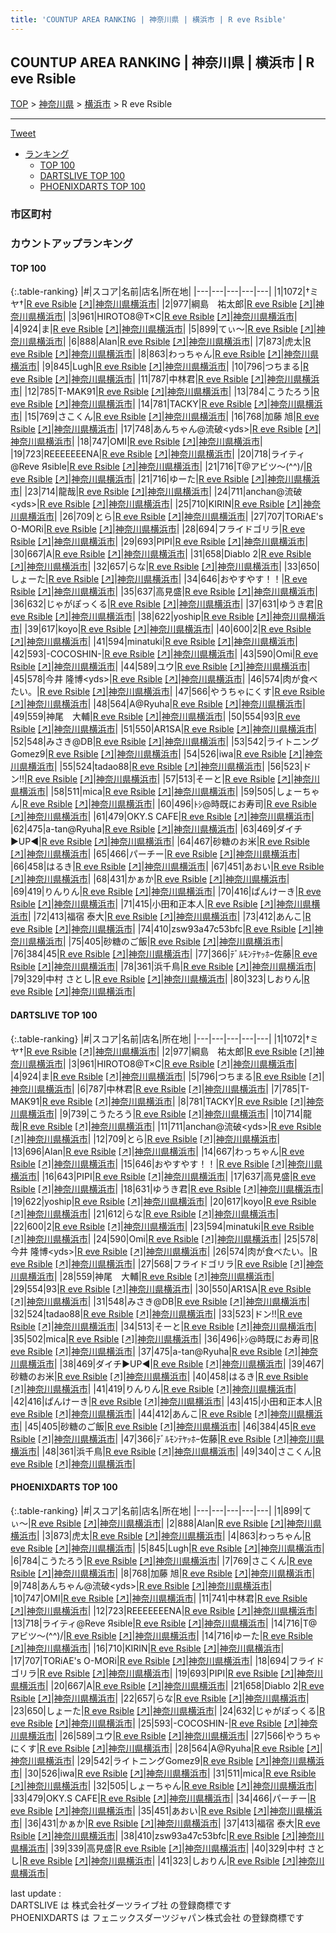 ```yaml
---
title: 'COUNTUP AREA RANKING | 神奈川県 | 横浜市 | R eve Rsible'
---
```

## COUNTUP AREA RANKING | 神奈川県 | 横浜市 | R eve Rsible

[TOP](/darts/rank/) > [神奈川県](/darts/rank/神奈川県/) > [横浜市](/darts/rank/神奈川県/横浜市/) > R eve Rsible

___

<a href="https://twitter.com/share?ref_src=twsrc%5Etfw" data-text="COUNTUP AREA RANKING | 神奈川県横浜市R eve Rsible" class="twitter-share-button" data-hashtags="DARTSLIVE,PHOENIXDARTS,darts,ダーツ" data-show-count="false">Tweet</a>

* [ランキング](#カウントアップランキング)
    * [TOP 100](#top-100)
    * [DARTSLIVE TOP 100](#dartslive-top-100)
    * [PHOENIXDARTS TOP 100](#phoenixdarts-top-100)

### 市区町村

<ul>

</ul>

### カウントアップランキング

#### TOP 100



{:.table-ranking}
|#|スコア|名前|店名|所在地|
|---|---|---|---|---|
|1|1072|<span class="rank-name-dl">†ミヤ†</span>|<a href="/darts/rank/shops/a9dc3a8fecbc21470d9b047a20a7ba1e.html">R eve Rsible</a> <a href="https://search.dartslive.com/jp/shop/a9dc3a8fecbc21470d9b047a20a7ba1e">[↗]</a>|<a href="/darts/rank/神奈川県/横浜市">神奈川県横浜市</a>|
|2|977|<span class="rank-name-dl">綱島　祐太郎</span>|<a href="/darts/rank/shops/a9dc3a8fecbc21470d9b047a20a7ba1e.html">R eve Rsible</a> <a href="https://search.dartslive.com/jp/shop/a9dc3a8fecbc21470d9b047a20a7ba1e">[↗]</a>|<a href="/darts/rank/神奈川県/横浜市">神奈川県横浜市</a>|
|3|961|<span class="rank-name-dl">HIROTO8@T×C</span>|<a href="/darts/rank/shops/a9dc3a8fecbc21470d9b047a20a7ba1e.html">R eve Rsible</a> <a href="https://search.dartslive.com/jp/shop/a9dc3a8fecbc21470d9b047a20a7ba1e">[↗]</a>|<a href="/darts/rank/神奈川県/横浜市">神奈川県横浜市</a>|
|4|924|<span class="rank-name-dl">ま</span>|<a href="/darts/rank/shops/a9dc3a8fecbc21470d9b047a20a7ba1e.html">R eve Rsible</a> <a href="https://search.dartslive.com/jp/shop/a9dc3a8fecbc21470d9b047a20a7ba1e">[↗]</a>|<a href="/darts/rank/神奈川県/横浜市">神奈川県横浜市</a>|
|5|899|<span class="rank-name-pd">てぃ〜</span>|<a href="/darts/rank/shops/85009.html">R eve Rsible</a> <a href="https://vs.phoenixdarts.com/jp/shop/shopDetailInfo/s_85009?s_seq=85009">[↗]</a>|<a href="/darts/rank/神奈川県/横浜市">神奈川県横浜市</a>|
|6|888|<span class="rank-name-pd">Alan</span>|<a href="/darts/rank/shops/85009.html">R eve Rsible</a> <a href="https://vs.phoenixdarts.com/jp/shop/shopDetailInfo/s_85009?s_seq=85009">[↗]</a>|<a href="/darts/rank/神奈川県/横浜市">神奈川県横浜市</a>|
|7|873|<span class="rank-name-pd">虎太</span>|<a href="/darts/rank/shops/85009.html">R eve Rsible</a> <a href="https://vs.phoenixdarts.com/jp/shop/shopDetailInfo/s_85009?s_seq=85009">[↗]</a>|<a href="/darts/rank/神奈川県/横浜市">神奈川県横浜市</a>|
|8|863|<span class="rank-name-pd">わっちゃん</span>|<a href="/darts/rank/shops/85009.html">R eve Rsible</a> <a href="https://vs.phoenixdarts.com/jp/shop/shopDetailInfo/s_85009?s_seq=85009">[↗]</a>|<a href="/darts/rank/神奈川県/横浜市">神奈川県横浜市</a>|
|9|845|<span class="rank-name-pd">Lugh</span>|<a href="/darts/rank/shops/85009.html">R eve Rsible</a> <a href="https://vs.phoenixdarts.com/jp/shop/shopDetailInfo/s_85009?s_seq=85009">[↗]</a>|<a href="/darts/rank/神奈川県/横浜市">神奈川県横浜市</a>|
|10|796|<span class="rank-name-dl">つちまる</span>|<a href="/darts/rank/shops/a9dc3a8fecbc21470d9b047a20a7ba1e.html">R eve Rsible</a> <a href="https://search.dartslive.com/jp/shop/a9dc3a8fecbc21470d9b047a20a7ba1e">[↗]</a>|<a href="/darts/rank/神奈川県/横浜市">神奈川県横浜市</a>|
|11|787|<span class="rank-name-dl">中林君</span>|<a href="/darts/rank/shops/a9dc3a8fecbc21470d9b047a20a7ba1e.html">R eve Rsible</a> <a href="https://search.dartslive.com/jp/shop/a9dc3a8fecbc21470d9b047a20a7ba1e">[↗]</a>|<a href="/darts/rank/神奈川県/横浜市">神奈川県横浜市</a>|
|12|785|<span class="rank-name-dl">T-MAK91</span>|<a href="/darts/rank/shops/a9dc3a8fecbc21470d9b047a20a7ba1e.html">R eve Rsible</a> <a href="https://search.dartslive.com/jp/shop/a9dc3a8fecbc21470d9b047a20a7ba1e">[↗]</a>|<a href="/darts/rank/神奈川県/横浜市">神奈川県横浜市</a>|
|13|784|<span class="rank-name-pd">こうたろう</span>|<a href="/darts/rank/shops/85009.html">R eve Rsible</a> <a href="https://vs.phoenixdarts.com/jp/shop/shopDetailInfo/s_85009?s_seq=85009">[↗]</a>|<a href="/darts/rank/神奈川県/横浜市">神奈川県横浜市</a>|
|14|781|<span class="rank-name-dl">TACKY</span>|<a href="/darts/rank/shops/a9dc3a8fecbc21470d9b047a20a7ba1e.html">R eve Rsible</a> <a href="https://search.dartslive.com/jp/shop/a9dc3a8fecbc21470d9b047a20a7ba1e">[↗]</a>|<a href="/darts/rank/神奈川県/横浜市">神奈川県横浜市</a>|
|15|769|<span class="rank-name-pd">さこくん</span>|<a href="/darts/rank/shops/85009.html">R eve Rsible</a> <a href="https://vs.phoenixdarts.com/jp/shop/shopDetailInfo/s_85009?s_seq=85009">[↗]</a>|<a href="/darts/rank/神奈川県/横浜市">神奈川県横浜市</a>|
|16|768|<span class="rank-name-pd">加藤 旭</span>|<a href="/darts/rank/shops/85009.html">R eve Rsible</a> <a href="https://vs.phoenixdarts.com/jp/shop/shopDetailInfo/s_85009?s_seq=85009">[↗]</a>|<a href="/darts/rank/神奈川県/横浜市">神奈川県横浜市</a>|
|17|748|<span class="rank-name-pd">あんちゃん@流破&lt;yds&gt;</span>|<a href="/darts/rank/shops/85009.html">R eve Rsible</a> <a href="https://vs.phoenixdarts.com/jp/shop/shopDetailInfo/s_85009?s_seq=85009">[↗]</a>|<a href="/darts/rank/神奈川県/横浜市">神奈川県横浜市</a>|
|18|747|<span class="rank-name-pd">OMI</span>|<a href="/darts/rank/shops/85009.html">R eve Rsible</a> <a href="https://vs.phoenixdarts.com/jp/shop/shopDetailInfo/s_85009?s_seq=85009">[↗]</a>|<a href="/darts/rank/神奈川県/横浜市">神奈川県横浜市</a>|
|19|723|<span class="rank-name-pd">REEEEEEENA</span>|<a href="/darts/rank/shops/85009.html">R eve Rsible</a> <a href="https://vs.phoenixdarts.com/jp/shop/shopDetailInfo/s_85009?s_seq=85009">[↗]</a>|<a href="/darts/rank/神奈川県/横浜市">神奈川県横浜市</a>|
|20|718|<span class="rank-name-pd">ライティ@Reve Яsible</span>|<a href="/darts/rank/shops/85009.html">R eve Rsible</a> <a href="https://vs.phoenixdarts.com/jp/shop/shopDetailInfo/s_85009?s_seq=85009">[↗]</a>|<a href="/darts/rank/神奈川県/横浜市">神奈川県横浜市</a>|
|21|716|<span class="rank-name-pd">T@アビツ～(^^)/</span>|<a href="/darts/rank/shops/85009.html">R eve Rsible</a> <a href="https://vs.phoenixdarts.com/jp/shop/shopDetailInfo/s_85009?s_seq=85009">[↗]</a>|<a href="/darts/rank/神奈川県/横浜市">神奈川県横浜市</a>|
|21|716|<span class="rank-name-pd">ゆーた</span>|<a href="/darts/rank/shops/85009.html">R eve Rsible</a> <a href="https://vs.phoenixdarts.com/jp/shop/shopDetailInfo/s_85009?s_seq=85009">[↗]</a>|<a href="/darts/rank/神奈川県/横浜市">神奈川県横浜市</a>|
|23|714|<span class="rank-name-dl">龍哉</span>|<a href="/darts/rank/shops/a9dc3a8fecbc21470d9b047a20a7ba1e.html">R eve Rsible</a> <a href="https://search.dartslive.com/jp/shop/a9dc3a8fecbc21470d9b047a20a7ba1e">[↗]</a>|<a href="/darts/rank/神奈川県/横浜市">神奈川県横浜市</a>|
|24|711|<span class="rank-name-dl">anchan@流破&lt;yds&gt;</span>|<a href="/darts/rank/shops/a9dc3a8fecbc21470d9b047a20a7ba1e.html">R eve Rsible</a> <a href="https://search.dartslive.com/jp/shop/a9dc3a8fecbc21470d9b047a20a7ba1e">[↗]</a>|<a href="/darts/rank/神奈川県/横浜市">神奈川県横浜市</a>|
|25|710|<span class="rank-name-pd">KIRIN</span>|<a href="/darts/rank/shops/85009.html">R eve Rsible</a> <a href="https://vs.phoenixdarts.com/jp/shop/shopDetailInfo/s_85009?s_seq=85009">[↗]</a>|<a href="/darts/rank/神奈川県/横浜市">神奈川県横浜市</a>|
|26|709|<span class="rank-name-dl">とら</span>|<a href="/darts/rank/shops/a9dc3a8fecbc21470d9b047a20a7ba1e.html">R eve Rsible</a> <a href="https://search.dartslive.com/jp/shop/a9dc3a8fecbc21470d9b047a20a7ba1e">[↗]</a>|<a href="/darts/rank/神奈川県/横浜市">神奈川県横浜市</a>|
|27|707|<span class="rank-name-pd">TORiAE&#x27;s O-MORi</span>|<a href="/darts/rank/shops/85009.html">R eve Rsible</a> <a href="https://vs.phoenixdarts.com/jp/shop/shopDetailInfo/s_85009?s_seq=85009">[↗]</a>|<a href="/darts/rank/神奈川県/横浜市">神奈川県横浜市</a>|
|28|694|<span class="rank-name-pd">フライドゴリラ</span>|<a href="/darts/rank/shops/85009.html">R eve Rsible</a> <a href="https://vs.phoenixdarts.com/jp/shop/shopDetailInfo/s_85009?s_seq=85009">[↗]</a>|<a href="/darts/rank/神奈川県/横浜市">神奈川県横浜市</a>|
|29|693|<span class="rank-name-pd">PIPI</span>|<a href="/darts/rank/shops/85009.html">R eve Rsible</a> <a href="https://vs.phoenixdarts.com/jp/shop/shopDetailInfo/s_85009?s_seq=85009">[↗]</a>|<a href="/darts/rank/神奈川県/横浜市">神奈川県横浜市</a>|
|30|667|<span class="rank-name-pd">A</span>|<a href="/darts/rank/shops/85009.html">R eve Rsible</a> <a href="https://vs.phoenixdarts.com/jp/shop/shopDetailInfo/s_85009?s_seq=85009">[↗]</a>|<a href="/darts/rank/神奈川県/横浜市">神奈川県横浜市</a>|
|31|658|<span class="rank-name-pd">Diablo 2</span>|<a href="/darts/rank/shops/85009.html">R eve Rsible</a> <a href="https://vs.phoenixdarts.com/jp/shop/shopDetailInfo/s_85009?s_seq=85009">[↗]</a>|<a href="/darts/rank/神奈川県/横浜市">神奈川県横浜市</a>|
|32|657|<span class="rank-name-pd">らな</span>|<a href="/darts/rank/shops/85009.html">R eve Rsible</a> <a href="https://vs.phoenixdarts.com/jp/shop/shopDetailInfo/s_85009?s_seq=85009">[↗]</a>|<a href="/darts/rank/神奈川県/横浜市">神奈川県横浜市</a>|
|33|650|<span class="rank-name-pd">しょーた</span>|<a href="/darts/rank/shops/85009.html">R eve Rsible</a> <a href="https://vs.phoenixdarts.com/jp/shop/shopDetailInfo/s_85009?s_seq=85009">[↗]</a>|<a href="/darts/rank/神奈川県/横浜市">神奈川県横浜市</a>|
|34|646|<span class="rank-name-dl">おやすやす！！</span>|<a href="/darts/rank/shops/a9dc3a8fecbc21470d9b047a20a7ba1e.html">R eve Rsible</a> <a href="https://search.dartslive.com/jp/shop/a9dc3a8fecbc21470d9b047a20a7ba1e">[↗]</a>|<a href="/darts/rank/神奈川県/横浜市">神奈川県横浜市</a>|
|35|637|<span class="rank-name-dl">高見盛</span>|<a href="/darts/rank/shops/a9dc3a8fecbc21470d9b047a20a7ba1e.html">R eve Rsible</a> <a href="https://search.dartslive.com/jp/shop/a9dc3a8fecbc21470d9b047a20a7ba1e">[↗]</a>|<a href="/darts/rank/神奈川県/横浜市">神奈川県横浜市</a>|
|36|632|<span class="rank-name-pd">じゃがぽっくる</span>|<a href="/darts/rank/shops/85009.html">R eve Rsible</a> <a href="https://vs.phoenixdarts.com/jp/shop/shopDetailInfo/s_85009?s_seq=85009">[↗]</a>|<a href="/darts/rank/神奈川県/横浜市">神奈川県横浜市</a>|
|37|631|<span class="rank-name-dl">ゆうき君</span>|<a href="/darts/rank/shops/a9dc3a8fecbc21470d9b047a20a7ba1e.html">R eve Rsible</a> <a href="https://search.dartslive.com/jp/shop/a9dc3a8fecbc21470d9b047a20a7ba1e">[↗]</a>|<a href="/darts/rank/神奈川県/横浜市">神奈川県横浜市</a>|
|38|622|<span class="rank-name-dl">yoship</span>|<a href="/darts/rank/shops/a9dc3a8fecbc21470d9b047a20a7ba1e.html">R eve Rsible</a> <a href="https://search.dartslive.com/jp/shop/a9dc3a8fecbc21470d9b047a20a7ba1e">[↗]</a>|<a href="/darts/rank/神奈川県/横浜市">神奈川県横浜市</a>|
|39|617|<span class="rank-name-dl">koyo</span>|<a href="/darts/rank/shops/a9dc3a8fecbc21470d9b047a20a7ba1e.html">R eve Rsible</a> <a href="https://search.dartslive.com/jp/shop/a9dc3a8fecbc21470d9b047a20a7ba1e">[↗]</a>|<a href="/darts/rank/神奈川県/横浜市">神奈川県横浜市</a>|
|40|600|<span class="rank-name-dl">2</span>|<a href="/darts/rank/shops/a9dc3a8fecbc21470d9b047a20a7ba1e.html">R eve Rsible</a> <a href="https://search.dartslive.com/jp/shop/a9dc3a8fecbc21470d9b047a20a7ba1e">[↗]</a>|<a href="/darts/rank/神奈川県/横浜市">神奈川県横浜市</a>|
|41|594|<span class="rank-name-dl">minatuki</span>|<a href="/darts/rank/shops/a9dc3a8fecbc21470d9b047a20a7ba1e.html">R eve Rsible</a> <a href="https://search.dartslive.com/jp/shop/a9dc3a8fecbc21470d9b047a20a7ba1e">[↗]</a>|<a href="/darts/rank/神奈川県/横浜市">神奈川県横浜市</a>|
|42|593|<span class="rank-name-pd">-COCOSHIN-</span>|<a href="/darts/rank/shops/85009.html">R eve Rsible</a> <a href="https://vs.phoenixdarts.com/jp/shop/shopDetailInfo/s_85009?s_seq=85009">[↗]</a>|<a href="/darts/rank/神奈川県/横浜市">神奈川県横浜市</a>|
|43|590|<span class="rank-name-dl">Omi</span>|<a href="/darts/rank/shops/a9dc3a8fecbc21470d9b047a20a7ba1e.html">R eve Rsible</a> <a href="https://search.dartslive.com/jp/shop/a9dc3a8fecbc21470d9b047a20a7ba1e">[↗]</a>|<a href="/darts/rank/神奈川県/横浜市">神奈川県横浜市</a>|
|44|589|<span class="rank-name-pd">ユウ</span>|<a href="/darts/rank/shops/85009.html">R eve Rsible</a> <a href="https://vs.phoenixdarts.com/jp/shop/shopDetailInfo/s_85009?s_seq=85009">[↗]</a>|<a href="/darts/rank/神奈川県/横浜市">神奈川県横浜市</a>|
|45|578|<span class="rank-name-dl">今井 隆博&lt;yds&gt;</span>|<a href="/darts/rank/shops/a9dc3a8fecbc21470d9b047a20a7ba1e.html">R eve Rsible</a> <a href="https://search.dartslive.com/jp/shop/a9dc3a8fecbc21470d9b047a20a7ba1e">[↗]</a>|<a href="/darts/rank/神奈川県/横浜市">神奈川県横浜市</a>|
|46|574|<span class="rank-name-dl">肉が食べたい。</span>|<a href="/darts/rank/shops/a9dc3a8fecbc21470d9b047a20a7ba1e.html">R eve Rsible</a> <a href="https://search.dartslive.com/jp/shop/a9dc3a8fecbc21470d9b047a20a7ba1e">[↗]</a>|<a href="/darts/rank/神奈川県/横浜市">神奈川県横浜市</a>|
|47|566|<span class="rank-name-pd">やうちゃにくす</span>|<a href="/darts/rank/shops/85009.html">R eve Rsible</a> <a href="https://vs.phoenixdarts.com/jp/shop/shopDetailInfo/s_85009?s_seq=85009">[↗]</a>|<a href="/darts/rank/神奈川県/横浜市">神奈川県横浜市</a>|
|48|564|<span class="rank-name-pd">A@Ryuha</span>|<a href="/darts/rank/shops/85009.html">R eve Rsible</a> <a href="https://vs.phoenixdarts.com/jp/shop/shopDetailInfo/s_85009?s_seq=85009">[↗]</a>|<a href="/darts/rank/神奈川県/横浜市">神奈川県横浜市</a>|
|49|559|<span class="rank-name-dl">神尾　大輔</span>|<a href="/darts/rank/shops/a9dc3a8fecbc21470d9b047a20a7ba1e.html">R eve Rsible</a> <a href="https://search.dartslive.com/jp/shop/a9dc3a8fecbc21470d9b047a20a7ba1e">[↗]</a>|<a href="/darts/rank/神奈川県/横浜市">神奈川県横浜市</a>|
|50|554|<span class="rank-name-dl">93</span>|<a href="/darts/rank/shops/a9dc3a8fecbc21470d9b047a20a7ba1e.html">R eve Rsible</a> <a href="https://search.dartslive.com/jp/shop/a9dc3a8fecbc21470d9b047a20a7ba1e">[↗]</a>|<a href="/darts/rank/神奈川県/横浜市">神奈川県横浜市</a>|
|51|550|<span class="rank-name-dl">AR1SA</span>|<a href="/darts/rank/shops/a9dc3a8fecbc21470d9b047a20a7ba1e.html">R eve Rsible</a> <a href="https://search.dartslive.com/jp/shop/a9dc3a8fecbc21470d9b047a20a7ba1e">[↗]</a>|<a href="/darts/rank/神奈川県/横浜市">神奈川県横浜市</a>|
|52|548|<span class="rank-name-dl">みさき@DB</span>|<a href="/darts/rank/shops/a9dc3a8fecbc21470d9b047a20a7ba1e.html">R eve Rsible</a> <a href="https://search.dartslive.com/jp/shop/a9dc3a8fecbc21470d9b047a20a7ba1e">[↗]</a>|<a href="/darts/rank/神奈川県/横浜市">神奈川県横浜市</a>|
|53|542|<span class="rank-name-pd">ライトニングGomez9</span>|<a href="/darts/rank/shops/85009.html">R eve Rsible</a> <a href="https://vs.phoenixdarts.com/jp/shop/shopDetailInfo/s_85009?s_seq=85009">[↗]</a>|<a href="/darts/rank/神奈川県/横浜市">神奈川県横浜市</a>|
|54|526|<span class="rank-name-pd">iwa</span>|<a href="/darts/rank/shops/85009.html">R eve Rsible</a> <a href="https://vs.phoenixdarts.com/jp/shop/shopDetailInfo/s_85009?s_seq=85009">[↗]</a>|<a href="/darts/rank/神奈川県/横浜市">神奈川県横浜市</a>|
|55|524|<span class="rank-name-dl">tadao88</span>|<a href="/darts/rank/shops/a9dc3a8fecbc21470d9b047a20a7ba1e.html">R eve Rsible</a> <a href="https://search.dartslive.com/jp/shop/a9dc3a8fecbc21470d9b047a20a7ba1e">[↗]</a>|<a href="/darts/rank/神奈川県/横浜市">神奈川県横浜市</a>|
|56|523|<span class="rank-name-dl">ドン!!</span>|<a href="/darts/rank/shops/a9dc3a8fecbc21470d9b047a20a7ba1e.html">R eve Rsible</a> <a href="https://search.dartslive.com/jp/shop/a9dc3a8fecbc21470d9b047a20a7ba1e">[↗]</a>|<a href="/darts/rank/神奈川県/横浜市">神奈川県横浜市</a>|
|57|513|<span class="rank-name-dl">そーと</span>|<a href="/darts/rank/shops/a9dc3a8fecbc21470d9b047a20a7ba1e.html">R eve Rsible</a> <a href="https://search.dartslive.com/jp/shop/a9dc3a8fecbc21470d9b047a20a7ba1e">[↗]</a>|<a href="/darts/rank/神奈川県/横浜市">神奈川県横浜市</a>|
|58|511|<span class="rank-name-pd">mica</span>|<a href="/darts/rank/shops/85009.html">R eve Rsible</a> <a href="https://vs.phoenixdarts.com/jp/shop/shopDetailInfo/s_85009?s_seq=85009">[↗]</a>|<a href="/darts/rank/神奈川県/横浜市">神奈川県横浜市</a>|
|59|505|<span class="rank-name-pd">しょーちゃん</span>|<a href="/darts/rank/shops/85009.html">R eve Rsible</a> <a href="https://vs.phoenixdarts.com/jp/shop/shopDetailInfo/s_85009?s_seq=85009">[↗]</a>|<a href="/darts/rank/神奈川県/横浜市">神奈川県横浜市</a>|
|60|496|<span class="rank-name-dl">ﾄｼ@時既にお寿司</span>|<a href="/darts/rank/shops/a9dc3a8fecbc21470d9b047a20a7ba1e.html">R eve Rsible</a> <a href="https://search.dartslive.com/jp/shop/a9dc3a8fecbc21470d9b047a20a7ba1e">[↗]</a>|<a href="/darts/rank/神奈川県/横浜市">神奈川県横浜市</a>|
|61|479|<span class="rank-name-pd">OKY.S CAFE</span>|<a href="/darts/rank/shops/85009.html">R eve Rsible</a> <a href="https://vs.phoenixdarts.com/jp/shop/shopDetailInfo/s_85009?s_seq=85009">[↗]</a>|<a href="/darts/rank/神奈川県/横浜市">神奈川県横浜市</a>|
|62|475|<span class="rank-name-dl">a-tan@Ryuha</span>|<a href="/darts/rank/shops/a9dc3a8fecbc21470d9b047a20a7ba1e.html">R eve Rsible</a> <a href="https://search.dartslive.com/jp/shop/a9dc3a8fecbc21470d9b047a20a7ba1e">[↗]</a>|<a href="/darts/rank/神奈川県/横浜市">神奈川県横浜市</a>|
|63|469|<span class="rank-name-dl">ダイチ▶️UP◀️</span>|<a href="/darts/rank/shops/a9dc3a8fecbc21470d9b047a20a7ba1e.html">R eve Rsible</a> <a href="https://search.dartslive.com/jp/shop/a9dc3a8fecbc21470d9b047a20a7ba1e">[↗]</a>|<a href="/darts/rank/神奈川県/横浜市">神奈川県横浜市</a>|
|64|467|<span class="rank-name-dl">砂糖のお米</span>|<a href="/darts/rank/shops/a9dc3a8fecbc21470d9b047a20a7ba1e.html">R eve Rsible</a> <a href="https://search.dartslive.com/jp/shop/a9dc3a8fecbc21470d9b047a20a7ba1e">[↗]</a>|<a href="/darts/rank/神奈川県/横浜市">神奈川県横浜市</a>|
|65|466|<span class="rank-name-pd">パーチー</span>|<a href="/darts/rank/shops/85009.html">R eve Rsible</a> <a href="https://vs.phoenixdarts.com/jp/shop/shopDetailInfo/s_85009?s_seq=85009">[↗]</a>|<a href="/darts/rank/神奈川県/横浜市">神奈川県横浜市</a>|
|66|458|<span class="rank-name-dl">はるき</span>|<a href="/darts/rank/shops/a9dc3a8fecbc21470d9b047a20a7ba1e.html">R eve Rsible</a> <a href="https://search.dartslive.com/jp/shop/a9dc3a8fecbc21470d9b047a20a7ba1e">[↗]</a>|<a href="/darts/rank/神奈川県/横浜市">神奈川県横浜市</a>|
|67|451|<span class="rank-name-pd">あおい</span>|<a href="/darts/rank/shops/85009.html">R eve Rsible</a> <a href="https://vs.phoenixdarts.com/jp/shop/shopDetailInfo/s_85009?s_seq=85009">[↗]</a>|<a href="/darts/rank/神奈川県/横浜市">神奈川県横浜市</a>|
|68|431|<span class="rank-name-pd">かぁか</span>|<a href="/darts/rank/shops/85009.html">R eve Rsible</a> <a href="https://vs.phoenixdarts.com/jp/shop/shopDetailInfo/s_85009?s_seq=85009">[↗]</a>|<a href="/darts/rank/神奈川県/横浜市">神奈川県横浜市</a>|
|69|419|<span class="rank-name-dl">りんりん</span>|<a href="/darts/rank/shops/a9dc3a8fecbc21470d9b047a20a7ba1e.html">R eve Rsible</a> <a href="https://search.dartslive.com/jp/shop/a9dc3a8fecbc21470d9b047a20a7ba1e">[↗]</a>|<a href="/darts/rank/神奈川県/横浜市">神奈川県横浜市</a>|
|70|416|<span class="rank-name-dl">ぱんけーき</span>|<a href="/darts/rank/shops/a9dc3a8fecbc21470d9b047a20a7ba1e.html">R eve Rsible</a> <a href="https://search.dartslive.com/jp/shop/a9dc3a8fecbc21470d9b047a20a7ba1e">[↗]</a>|<a href="/darts/rank/神奈川県/横浜市">神奈川県横浜市</a>|
|71|415|<span class="rank-name-dl">小田和正本人</span>|<a href="/darts/rank/shops/a9dc3a8fecbc21470d9b047a20a7ba1e.html">R eve Rsible</a> <a href="https://search.dartslive.com/jp/shop/a9dc3a8fecbc21470d9b047a20a7ba1e">[↗]</a>|<a href="/darts/rank/神奈川県/横浜市">神奈川県横浜市</a>|
|72|413|<span class="rank-name-pd">福宿 泰大</span>|<a href="/darts/rank/shops/85009.html">R eve Rsible</a> <a href="https://vs.phoenixdarts.com/jp/shop/shopDetailInfo/s_85009?s_seq=85009">[↗]</a>|<a href="/darts/rank/神奈川県/横浜市">神奈川県横浜市</a>|
|73|412|<span class="rank-name-dl">あんこ</span>|<a href="/darts/rank/shops/a9dc3a8fecbc21470d9b047a20a7ba1e.html">R eve Rsible</a> <a href="https://search.dartslive.com/jp/shop/a9dc3a8fecbc21470d9b047a20a7ba1e">[↗]</a>|<a href="/darts/rank/神奈川県/横浜市">神奈川県横浜市</a>|
|74|410|<span class="rank-name-pd">zsw93a47c53bfc</span>|<a href="/darts/rank/shops/85009.html">R eve Rsible</a> <a href="https://vs.phoenixdarts.com/jp/shop/shopDetailInfo/s_85009?s_seq=85009">[↗]</a>|<a href="/darts/rank/神奈川県/横浜市">神奈川県横浜市</a>|
|75|405|<span class="rank-name-dl">砂糖のご飯</span>|<a href="/darts/rank/shops/a9dc3a8fecbc21470d9b047a20a7ba1e.html">R eve Rsible</a> <a href="https://search.dartslive.com/jp/shop/a9dc3a8fecbc21470d9b047a20a7ba1e">[↗]</a>|<a href="/darts/rank/神奈川県/横浜市">神奈川県横浜市</a>|
|76|384|<span class="rank-name-dl">45</span>|<a href="/darts/rank/shops/a9dc3a8fecbc21470d9b047a20a7ba1e.html">R eve Rsible</a> <a href="https://search.dartslive.com/jp/shop/a9dc3a8fecbc21470d9b047a20a7ba1e">[↗]</a>|<a href="/darts/rank/神奈川県/横浜市">神奈川県横浜市</a>|
|77|366|<span class="rank-name-dl">ﾃﾞﾙﾓﾝﾃﾔｯﾎｰ佐藤</span>|<a href="/darts/rank/shops/a9dc3a8fecbc21470d9b047a20a7ba1e.html">R eve Rsible</a> <a href="https://search.dartslive.com/jp/shop/a9dc3a8fecbc21470d9b047a20a7ba1e">[↗]</a>|<a href="/darts/rank/神奈川県/横浜市">神奈川県横浜市</a>|
|78|361|<span class="rank-name-dl">浜千鳥</span>|<a href="/darts/rank/shops/a9dc3a8fecbc21470d9b047a20a7ba1e.html">R eve Rsible</a> <a href="https://search.dartslive.com/jp/shop/a9dc3a8fecbc21470d9b047a20a7ba1e">[↗]</a>|<a href="/darts/rank/神奈川県/横浜市">神奈川県横浜市</a>|
|79|329|<span class="rank-name-pd">中村 さとし</span>|<a href="/darts/rank/shops/85009.html">R eve Rsible</a> <a href="https://vs.phoenixdarts.com/jp/shop/shopDetailInfo/s_85009?s_seq=85009">[↗]</a>|<a href="/darts/rank/神奈川県/横浜市">神奈川県横浜市</a>|
|80|323|<span class="rank-name-pd">しおりん</span>|<a href="/darts/rank/shops/85009.html">R eve Rsible</a> <a href="https://vs.phoenixdarts.com/jp/shop/shopDetailInfo/s_85009?s_seq=85009">[↗]</a>|<a href="/darts/rank/神奈川県/横浜市">神奈川県横浜市</a>|


#### DARTSLIVE TOP 100



{:.table-ranking}
|#|スコア|名前|店名|所在地|
|---|---|---|---|---|
|1|1072|<span class="rank-name-dl">†ミヤ†</span>|<a href="/darts/rank/shops/a9dc3a8fecbc21470d9b047a20a7ba1e.html">R eve Rsible</a> <a href="https://search.dartslive.com/jp/shop/a9dc3a8fecbc21470d9b047a20a7ba1e">[↗]</a>|<a href="/darts/rank/神奈川県/横浜市">神奈川県横浜市</a>|
|2|977|<span class="rank-name-dl">綱島　祐太郎</span>|<a href="/darts/rank/shops/a9dc3a8fecbc21470d9b047a20a7ba1e.html">R eve Rsible</a> <a href="https://search.dartslive.com/jp/shop/a9dc3a8fecbc21470d9b047a20a7ba1e">[↗]</a>|<a href="/darts/rank/神奈川県/横浜市">神奈川県横浜市</a>|
|3|961|<span class="rank-name-dl">HIROTO8@T×C</span>|<a href="/darts/rank/shops/a9dc3a8fecbc21470d9b047a20a7ba1e.html">R eve Rsible</a> <a href="https://search.dartslive.com/jp/shop/a9dc3a8fecbc21470d9b047a20a7ba1e">[↗]</a>|<a href="/darts/rank/神奈川県/横浜市">神奈川県横浜市</a>|
|4|924|<span class="rank-name-dl">ま</span>|<a href="/darts/rank/shops/a9dc3a8fecbc21470d9b047a20a7ba1e.html">R eve Rsible</a> <a href="https://search.dartslive.com/jp/shop/a9dc3a8fecbc21470d9b047a20a7ba1e">[↗]</a>|<a href="/darts/rank/神奈川県/横浜市">神奈川県横浜市</a>|
|5|796|<span class="rank-name-dl">つちまる</span>|<a href="/darts/rank/shops/a9dc3a8fecbc21470d9b047a20a7ba1e.html">R eve Rsible</a> <a href="https://search.dartslive.com/jp/shop/a9dc3a8fecbc21470d9b047a20a7ba1e">[↗]</a>|<a href="/darts/rank/神奈川県/横浜市">神奈川県横浜市</a>|
|6|787|<span class="rank-name-dl">中林君</span>|<a href="/darts/rank/shops/a9dc3a8fecbc21470d9b047a20a7ba1e.html">R eve Rsible</a> <a href="https://search.dartslive.com/jp/shop/a9dc3a8fecbc21470d9b047a20a7ba1e">[↗]</a>|<a href="/darts/rank/神奈川県/横浜市">神奈川県横浜市</a>|
|7|785|<span class="rank-name-dl">T-MAK91</span>|<a href="/darts/rank/shops/a9dc3a8fecbc21470d9b047a20a7ba1e.html">R eve Rsible</a> <a href="https://search.dartslive.com/jp/shop/a9dc3a8fecbc21470d9b047a20a7ba1e">[↗]</a>|<a href="/darts/rank/神奈川県/横浜市">神奈川県横浜市</a>|
|8|781|<span class="rank-name-dl">TACKY</span>|<a href="/darts/rank/shops/a9dc3a8fecbc21470d9b047a20a7ba1e.html">R eve Rsible</a> <a href="https://search.dartslive.com/jp/shop/a9dc3a8fecbc21470d9b047a20a7ba1e">[↗]</a>|<a href="/darts/rank/神奈川県/横浜市">神奈川県横浜市</a>|
|9|739|<span class="rank-name-dl">こうたろう</span>|<a href="/darts/rank/shops/a9dc3a8fecbc21470d9b047a20a7ba1e.html">R eve Rsible</a> <a href="https://search.dartslive.com/jp/shop/a9dc3a8fecbc21470d9b047a20a7ba1e">[↗]</a>|<a href="/darts/rank/神奈川県/横浜市">神奈川県横浜市</a>|
|10|714|<span class="rank-name-dl">龍哉</span>|<a href="/darts/rank/shops/a9dc3a8fecbc21470d9b047a20a7ba1e.html">R eve Rsible</a> <a href="https://search.dartslive.com/jp/shop/a9dc3a8fecbc21470d9b047a20a7ba1e">[↗]</a>|<a href="/darts/rank/神奈川県/横浜市">神奈川県横浜市</a>|
|11|711|<span class="rank-name-dl">anchan@流破&lt;yds&gt;</span>|<a href="/darts/rank/shops/a9dc3a8fecbc21470d9b047a20a7ba1e.html">R eve Rsible</a> <a href="https://search.dartslive.com/jp/shop/a9dc3a8fecbc21470d9b047a20a7ba1e">[↗]</a>|<a href="/darts/rank/神奈川県/横浜市">神奈川県横浜市</a>|
|12|709|<span class="rank-name-dl">とら</span>|<a href="/darts/rank/shops/a9dc3a8fecbc21470d9b047a20a7ba1e.html">R eve Rsible</a> <a href="https://search.dartslive.com/jp/shop/a9dc3a8fecbc21470d9b047a20a7ba1e">[↗]</a>|<a href="/darts/rank/神奈川県/横浜市">神奈川県横浜市</a>|
|13|696|<span class="rank-name-dl">Alan</span>|<a href="/darts/rank/shops/a9dc3a8fecbc21470d9b047a20a7ba1e.html">R eve Rsible</a> <a href="https://search.dartslive.com/jp/shop/a9dc3a8fecbc21470d9b047a20a7ba1e">[↗]</a>|<a href="/darts/rank/神奈川県/横浜市">神奈川県横浜市</a>|
|14|667|<span class="rank-name-dl">わっちゃん</span>|<a href="/darts/rank/shops/a9dc3a8fecbc21470d9b047a20a7ba1e.html">R eve Rsible</a> <a href="https://search.dartslive.com/jp/shop/a9dc3a8fecbc21470d9b047a20a7ba1e">[↗]</a>|<a href="/darts/rank/神奈川県/横浜市">神奈川県横浜市</a>|
|15|646|<span class="rank-name-dl">おやすやす！！</span>|<a href="/darts/rank/shops/a9dc3a8fecbc21470d9b047a20a7ba1e.html">R eve Rsible</a> <a href="https://search.dartslive.com/jp/shop/a9dc3a8fecbc21470d9b047a20a7ba1e">[↗]</a>|<a href="/darts/rank/神奈川県/横浜市">神奈川県横浜市</a>|
|16|643|<span class="rank-name-dl">PIPI</span>|<a href="/darts/rank/shops/a9dc3a8fecbc21470d9b047a20a7ba1e.html">R eve Rsible</a> <a href="https://search.dartslive.com/jp/shop/a9dc3a8fecbc21470d9b047a20a7ba1e">[↗]</a>|<a href="/darts/rank/神奈川県/横浜市">神奈川県横浜市</a>|
|17|637|<span class="rank-name-dl">高見盛</span>|<a href="/darts/rank/shops/a9dc3a8fecbc21470d9b047a20a7ba1e.html">R eve Rsible</a> <a href="https://search.dartslive.com/jp/shop/a9dc3a8fecbc21470d9b047a20a7ba1e">[↗]</a>|<a href="/darts/rank/神奈川県/横浜市">神奈川県横浜市</a>|
|18|631|<span class="rank-name-dl">ゆうき君</span>|<a href="/darts/rank/shops/a9dc3a8fecbc21470d9b047a20a7ba1e.html">R eve Rsible</a> <a href="https://search.dartslive.com/jp/shop/a9dc3a8fecbc21470d9b047a20a7ba1e">[↗]</a>|<a href="/darts/rank/神奈川県/横浜市">神奈川県横浜市</a>|
|19|622|<span class="rank-name-dl">yoship</span>|<a href="/darts/rank/shops/a9dc3a8fecbc21470d9b047a20a7ba1e.html">R eve Rsible</a> <a href="https://search.dartslive.com/jp/shop/a9dc3a8fecbc21470d9b047a20a7ba1e">[↗]</a>|<a href="/darts/rank/神奈川県/横浜市">神奈川県横浜市</a>|
|20|617|<span class="rank-name-dl">koyo</span>|<a href="/darts/rank/shops/a9dc3a8fecbc21470d9b047a20a7ba1e.html">R eve Rsible</a> <a href="https://search.dartslive.com/jp/shop/a9dc3a8fecbc21470d9b047a20a7ba1e">[↗]</a>|<a href="/darts/rank/神奈川県/横浜市">神奈川県横浜市</a>|
|21|612|<span class="rank-name-dl">らな</span>|<a href="/darts/rank/shops/a9dc3a8fecbc21470d9b047a20a7ba1e.html">R eve Rsible</a> <a href="https://search.dartslive.com/jp/shop/a9dc3a8fecbc21470d9b047a20a7ba1e">[↗]</a>|<a href="/darts/rank/神奈川県/横浜市">神奈川県横浜市</a>|
|22|600|<span class="rank-name-dl">2</span>|<a href="/darts/rank/shops/a9dc3a8fecbc21470d9b047a20a7ba1e.html">R eve Rsible</a> <a href="https://search.dartslive.com/jp/shop/a9dc3a8fecbc21470d9b047a20a7ba1e">[↗]</a>|<a href="/darts/rank/神奈川県/横浜市">神奈川県横浜市</a>|
|23|594|<span class="rank-name-dl">minatuki</span>|<a href="/darts/rank/shops/a9dc3a8fecbc21470d9b047a20a7ba1e.html">R eve Rsible</a> <a href="https://search.dartslive.com/jp/shop/a9dc3a8fecbc21470d9b047a20a7ba1e">[↗]</a>|<a href="/darts/rank/神奈川県/横浜市">神奈川県横浜市</a>|
|24|590|<span class="rank-name-dl">Omi</span>|<a href="/darts/rank/shops/a9dc3a8fecbc21470d9b047a20a7ba1e.html">R eve Rsible</a> <a href="https://search.dartslive.com/jp/shop/a9dc3a8fecbc21470d9b047a20a7ba1e">[↗]</a>|<a href="/darts/rank/神奈川県/横浜市">神奈川県横浜市</a>|
|25|578|<span class="rank-name-dl">今井 隆博&lt;yds&gt;</span>|<a href="/darts/rank/shops/a9dc3a8fecbc21470d9b047a20a7ba1e.html">R eve Rsible</a> <a href="https://search.dartslive.com/jp/shop/a9dc3a8fecbc21470d9b047a20a7ba1e">[↗]</a>|<a href="/darts/rank/神奈川県/横浜市">神奈川県横浜市</a>|
|26|574|<span class="rank-name-dl">肉が食べたい。</span>|<a href="/darts/rank/shops/a9dc3a8fecbc21470d9b047a20a7ba1e.html">R eve Rsible</a> <a href="https://search.dartslive.com/jp/shop/a9dc3a8fecbc21470d9b047a20a7ba1e">[↗]</a>|<a href="/darts/rank/神奈川県/横浜市">神奈川県横浜市</a>|
|27|568|<span class="rank-name-dl">フライドゴリラ</span>|<a href="/darts/rank/shops/a9dc3a8fecbc21470d9b047a20a7ba1e.html">R eve Rsible</a> <a href="https://search.dartslive.com/jp/shop/a9dc3a8fecbc21470d9b047a20a7ba1e">[↗]</a>|<a href="/darts/rank/神奈川県/横浜市">神奈川県横浜市</a>|
|28|559|<span class="rank-name-dl">神尾　大輔</span>|<a href="/darts/rank/shops/a9dc3a8fecbc21470d9b047a20a7ba1e.html">R eve Rsible</a> <a href="https://search.dartslive.com/jp/shop/a9dc3a8fecbc21470d9b047a20a7ba1e">[↗]</a>|<a href="/darts/rank/神奈川県/横浜市">神奈川県横浜市</a>|
|29|554|<span class="rank-name-dl">93</span>|<a href="/darts/rank/shops/a9dc3a8fecbc21470d9b047a20a7ba1e.html">R eve Rsible</a> <a href="https://search.dartslive.com/jp/shop/a9dc3a8fecbc21470d9b047a20a7ba1e">[↗]</a>|<a href="/darts/rank/神奈川県/横浜市">神奈川県横浜市</a>|
|30|550|<span class="rank-name-dl">AR1SA</span>|<a href="/darts/rank/shops/a9dc3a8fecbc21470d9b047a20a7ba1e.html">R eve Rsible</a> <a href="https://search.dartslive.com/jp/shop/a9dc3a8fecbc21470d9b047a20a7ba1e">[↗]</a>|<a href="/darts/rank/神奈川県/横浜市">神奈川県横浜市</a>|
|31|548|<span class="rank-name-dl">みさき@DB</span>|<a href="/darts/rank/shops/a9dc3a8fecbc21470d9b047a20a7ba1e.html">R eve Rsible</a> <a href="https://search.dartslive.com/jp/shop/a9dc3a8fecbc21470d9b047a20a7ba1e">[↗]</a>|<a href="/darts/rank/神奈川県/横浜市">神奈川県横浜市</a>|
|32|524|<span class="rank-name-dl">tadao88</span>|<a href="/darts/rank/shops/a9dc3a8fecbc21470d9b047a20a7ba1e.html">R eve Rsible</a> <a href="https://search.dartslive.com/jp/shop/a9dc3a8fecbc21470d9b047a20a7ba1e">[↗]</a>|<a href="/darts/rank/神奈川県/横浜市">神奈川県横浜市</a>|
|33|523|<span class="rank-name-dl">ドン!!</span>|<a href="/darts/rank/shops/a9dc3a8fecbc21470d9b047a20a7ba1e.html">R eve Rsible</a> <a href="https://search.dartslive.com/jp/shop/a9dc3a8fecbc21470d9b047a20a7ba1e">[↗]</a>|<a href="/darts/rank/神奈川県/横浜市">神奈川県横浜市</a>|
|34|513|<span class="rank-name-dl">そーと</span>|<a href="/darts/rank/shops/a9dc3a8fecbc21470d9b047a20a7ba1e.html">R eve Rsible</a> <a href="https://search.dartslive.com/jp/shop/a9dc3a8fecbc21470d9b047a20a7ba1e">[↗]</a>|<a href="/darts/rank/神奈川県/横浜市">神奈川県横浜市</a>|
|35|502|<span class="rank-name-dl">mica</span>|<a href="/darts/rank/shops/a9dc3a8fecbc21470d9b047a20a7ba1e.html">R eve Rsible</a> <a href="https://search.dartslive.com/jp/shop/a9dc3a8fecbc21470d9b047a20a7ba1e">[↗]</a>|<a href="/darts/rank/神奈川県/横浜市">神奈川県横浜市</a>|
|36|496|<span class="rank-name-dl">ﾄｼ@時既にお寿司</span>|<a href="/darts/rank/shops/a9dc3a8fecbc21470d9b047a20a7ba1e.html">R eve Rsible</a> <a href="https://search.dartslive.com/jp/shop/a9dc3a8fecbc21470d9b047a20a7ba1e">[↗]</a>|<a href="/darts/rank/神奈川県/横浜市">神奈川県横浜市</a>|
|37|475|<span class="rank-name-dl">a-tan@Ryuha</span>|<a href="/darts/rank/shops/a9dc3a8fecbc21470d9b047a20a7ba1e.html">R eve Rsible</a> <a href="https://search.dartslive.com/jp/shop/a9dc3a8fecbc21470d9b047a20a7ba1e">[↗]</a>|<a href="/darts/rank/神奈川県/横浜市">神奈川県横浜市</a>|
|38|469|<span class="rank-name-dl">ダイチ▶️UP◀️</span>|<a href="/darts/rank/shops/a9dc3a8fecbc21470d9b047a20a7ba1e.html">R eve Rsible</a> <a href="https://search.dartslive.com/jp/shop/a9dc3a8fecbc21470d9b047a20a7ba1e">[↗]</a>|<a href="/darts/rank/神奈川県/横浜市">神奈川県横浜市</a>|
|39|467|<span class="rank-name-dl">砂糖のお米</span>|<a href="/darts/rank/shops/a9dc3a8fecbc21470d9b047a20a7ba1e.html">R eve Rsible</a> <a href="https://search.dartslive.com/jp/shop/a9dc3a8fecbc21470d9b047a20a7ba1e">[↗]</a>|<a href="/darts/rank/神奈川県/横浜市">神奈川県横浜市</a>|
|40|458|<span class="rank-name-dl">はるき</span>|<a href="/darts/rank/shops/a9dc3a8fecbc21470d9b047a20a7ba1e.html">R eve Rsible</a> <a href="https://search.dartslive.com/jp/shop/a9dc3a8fecbc21470d9b047a20a7ba1e">[↗]</a>|<a href="/darts/rank/神奈川県/横浜市">神奈川県横浜市</a>|
|41|419|<span class="rank-name-dl">りんりん</span>|<a href="/darts/rank/shops/a9dc3a8fecbc21470d9b047a20a7ba1e.html">R eve Rsible</a> <a href="https://search.dartslive.com/jp/shop/a9dc3a8fecbc21470d9b047a20a7ba1e">[↗]</a>|<a href="/darts/rank/神奈川県/横浜市">神奈川県横浜市</a>|
|42|416|<span class="rank-name-dl">ぱんけーき</span>|<a href="/darts/rank/shops/a9dc3a8fecbc21470d9b047a20a7ba1e.html">R eve Rsible</a> <a href="https://search.dartslive.com/jp/shop/a9dc3a8fecbc21470d9b047a20a7ba1e">[↗]</a>|<a href="/darts/rank/神奈川県/横浜市">神奈川県横浜市</a>|
|43|415|<span class="rank-name-dl">小田和正本人</span>|<a href="/darts/rank/shops/a9dc3a8fecbc21470d9b047a20a7ba1e.html">R eve Rsible</a> <a href="https://search.dartslive.com/jp/shop/a9dc3a8fecbc21470d9b047a20a7ba1e">[↗]</a>|<a href="/darts/rank/神奈川県/横浜市">神奈川県横浜市</a>|
|44|412|<span class="rank-name-dl">あんこ</span>|<a href="/darts/rank/shops/a9dc3a8fecbc21470d9b047a20a7ba1e.html">R eve Rsible</a> <a href="https://search.dartslive.com/jp/shop/a9dc3a8fecbc21470d9b047a20a7ba1e">[↗]</a>|<a href="/darts/rank/神奈川県/横浜市">神奈川県横浜市</a>|
|45|405|<span class="rank-name-dl">砂糖のご飯</span>|<a href="/darts/rank/shops/a9dc3a8fecbc21470d9b047a20a7ba1e.html">R eve Rsible</a> <a href="https://search.dartslive.com/jp/shop/a9dc3a8fecbc21470d9b047a20a7ba1e">[↗]</a>|<a href="/darts/rank/神奈川県/横浜市">神奈川県横浜市</a>|
|46|384|<span class="rank-name-dl">45</span>|<a href="/darts/rank/shops/a9dc3a8fecbc21470d9b047a20a7ba1e.html">R eve Rsible</a> <a href="https://search.dartslive.com/jp/shop/a9dc3a8fecbc21470d9b047a20a7ba1e">[↗]</a>|<a href="/darts/rank/神奈川県/横浜市">神奈川県横浜市</a>|
|47|366|<span class="rank-name-dl">ﾃﾞﾙﾓﾝﾃﾔｯﾎｰ佐藤</span>|<a href="/darts/rank/shops/a9dc3a8fecbc21470d9b047a20a7ba1e.html">R eve Rsible</a> <a href="https://search.dartslive.com/jp/shop/a9dc3a8fecbc21470d9b047a20a7ba1e">[↗]</a>|<a href="/darts/rank/神奈川県/横浜市">神奈川県横浜市</a>|
|48|361|<span class="rank-name-dl">浜千鳥</span>|<a href="/darts/rank/shops/a9dc3a8fecbc21470d9b047a20a7ba1e.html">R eve Rsible</a> <a href="https://search.dartslive.com/jp/shop/a9dc3a8fecbc21470d9b047a20a7ba1e">[↗]</a>|<a href="/darts/rank/神奈川県/横浜市">神奈川県横浜市</a>|
|49|340|<span class="rank-name-dl">さこくん</span>|<a href="/darts/rank/shops/a9dc3a8fecbc21470d9b047a20a7ba1e.html">R eve Rsible</a> <a href="https://search.dartslive.com/jp/shop/a9dc3a8fecbc21470d9b047a20a7ba1e">[↗]</a>|<a href="/darts/rank/神奈川県/横浜市">神奈川県横浜市</a>|


#### PHOENIXDARTS TOP 100



{:.table-ranking}
|#|スコア|名前|店名|所在地|
|---|---|---|---|---|
|1|899|<span class="rank-name-pd">てぃ〜</span>|<a href="/darts/rank/shops/85009.html">R eve Rsible</a> <a href="https://vs.phoenixdarts.com/jp/shop/shopDetailInfo/s_85009?s_seq=85009">[↗]</a>|<a href="/darts/rank/神奈川県/横浜市">神奈川県横浜市</a>|
|2|888|<span class="rank-name-pd">Alan</span>|<a href="/darts/rank/shops/85009.html">R eve Rsible</a> <a href="https://vs.phoenixdarts.com/jp/shop/shopDetailInfo/s_85009?s_seq=85009">[↗]</a>|<a href="/darts/rank/神奈川県/横浜市">神奈川県横浜市</a>|
|3|873|<span class="rank-name-pd">虎太</span>|<a href="/darts/rank/shops/85009.html">R eve Rsible</a> <a href="https://vs.phoenixdarts.com/jp/shop/shopDetailInfo/s_85009?s_seq=85009">[↗]</a>|<a href="/darts/rank/神奈川県/横浜市">神奈川県横浜市</a>|
|4|863|<span class="rank-name-pd">わっちゃん</span>|<a href="/darts/rank/shops/85009.html">R eve Rsible</a> <a href="https://vs.phoenixdarts.com/jp/shop/shopDetailInfo/s_85009?s_seq=85009">[↗]</a>|<a href="/darts/rank/神奈川県/横浜市">神奈川県横浜市</a>|
|5|845|<span class="rank-name-pd">Lugh</span>|<a href="/darts/rank/shops/85009.html">R eve Rsible</a> <a href="https://vs.phoenixdarts.com/jp/shop/shopDetailInfo/s_85009?s_seq=85009">[↗]</a>|<a href="/darts/rank/神奈川県/横浜市">神奈川県横浜市</a>|
|6|784|<span class="rank-name-pd">こうたろう</span>|<a href="/darts/rank/shops/85009.html">R eve Rsible</a> <a href="https://vs.phoenixdarts.com/jp/shop/shopDetailInfo/s_85009?s_seq=85009">[↗]</a>|<a href="/darts/rank/神奈川県/横浜市">神奈川県横浜市</a>|
|7|769|<span class="rank-name-pd">さこくん</span>|<a href="/darts/rank/shops/85009.html">R eve Rsible</a> <a href="https://vs.phoenixdarts.com/jp/shop/shopDetailInfo/s_85009?s_seq=85009">[↗]</a>|<a href="/darts/rank/神奈川県/横浜市">神奈川県横浜市</a>|
|8|768|<span class="rank-name-pd">加藤 旭</span>|<a href="/darts/rank/shops/85009.html">R eve Rsible</a> <a href="https://vs.phoenixdarts.com/jp/shop/shopDetailInfo/s_85009?s_seq=85009">[↗]</a>|<a href="/darts/rank/神奈川県/横浜市">神奈川県横浜市</a>|
|9|748|<span class="rank-name-pd">あんちゃん@流破&lt;yds&gt;</span>|<a href="/darts/rank/shops/85009.html">R eve Rsible</a> <a href="https://vs.phoenixdarts.com/jp/shop/shopDetailInfo/s_85009?s_seq=85009">[↗]</a>|<a href="/darts/rank/神奈川県/横浜市">神奈川県横浜市</a>|
|10|747|<span class="rank-name-pd">OMI</span>|<a href="/darts/rank/shops/85009.html">R eve Rsible</a> <a href="https://vs.phoenixdarts.com/jp/shop/shopDetailInfo/s_85009?s_seq=85009">[↗]</a>|<a href="/darts/rank/神奈川県/横浜市">神奈川県横浜市</a>|
|11|741|<span class="rank-name-pd">中林君</span>|<a href="/darts/rank/shops/85009.html">R eve Rsible</a> <a href="https://vs.phoenixdarts.com/jp/shop/shopDetailInfo/s_85009?s_seq=85009">[↗]</a>|<a href="/darts/rank/神奈川県/横浜市">神奈川県横浜市</a>|
|12|723|<span class="rank-name-pd">REEEEEEENA</span>|<a href="/darts/rank/shops/85009.html">R eve Rsible</a> <a href="https://vs.phoenixdarts.com/jp/shop/shopDetailInfo/s_85009?s_seq=85009">[↗]</a>|<a href="/darts/rank/神奈川県/横浜市">神奈川県横浜市</a>|
|13|718|<span class="rank-name-pd">ライティ@Reve Яsible</span>|<a href="/darts/rank/shops/85009.html">R eve Rsible</a> <a href="https://vs.phoenixdarts.com/jp/shop/shopDetailInfo/s_85009?s_seq=85009">[↗]</a>|<a href="/darts/rank/神奈川県/横浜市">神奈川県横浜市</a>|
|14|716|<span class="rank-name-pd">T@アビツ～(^^)/</span>|<a href="/darts/rank/shops/85009.html">R eve Rsible</a> <a href="https://vs.phoenixdarts.com/jp/shop/shopDetailInfo/s_85009?s_seq=85009">[↗]</a>|<a href="/darts/rank/神奈川県/横浜市">神奈川県横浜市</a>|
|14|716|<span class="rank-name-pd">ゆーた</span>|<a href="/darts/rank/shops/85009.html">R eve Rsible</a> <a href="https://vs.phoenixdarts.com/jp/shop/shopDetailInfo/s_85009?s_seq=85009">[↗]</a>|<a href="/darts/rank/神奈川県/横浜市">神奈川県横浜市</a>|
|16|710|<span class="rank-name-pd">KIRIN</span>|<a href="/darts/rank/shops/85009.html">R eve Rsible</a> <a href="https://vs.phoenixdarts.com/jp/shop/shopDetailInfo/s_85009?s_seq=85009">[↗]</a>|<a href="/darts/rank/神奈川県/横浜市">神奈川県横浜市</a>|
|17|707|<span class="rank-name-pd">TORiAE&#x27;s O-MORi</span>|<a href="/darts/rank/shops/85009.html">R eve Rsible</a> <a href="https://vs.phoenixdarts.com/jp/shop/shopDetailInfo/s_85009?s_seq=85009">[↗]</a>|<a href="/darts/rank/神奈川県/横浜市">神奈川県横浜市</a>|
|18|694|<span class="rank-name-pd">フライドゴリラ</span>|<a href="/darts/rank/shops/85009.html">R eve Rsible</a> <a href="https://vs.phoenixdarts.com/jp/shop/shopDetailInfo/s_85009?s_seq=85009">[↗]</a>|<a href="/darts/rank/神奈川県/横浜市">神奈川県横浜市</a>|
|19|693|<span class="rank-name-pd">PIPI</span>|<a href="/darts/rank/shops/85009.html">R eve Rsible</a> <a href="https://vs.phoenixdarts.com/jp/shop/shopDetailInfo/s_85009?s_seq=85009">[↗]</a>|<a href="/darts/rank/神奈川県/横浜市">神奈川県横浜市</a>|
|20|667|<span class="rank-name-pd">A</span>|<a href="/darts/rank/shops/85009.html">R eve Rsible</a> <a href="https://vs.phoenixdarts.com/jp/shop/shopDetailInfo/s_85009?s_seq=85009">[↗]</a>|<a href="/darts/rank/神奈川県/横浜市">神奈川県横浜市</a>|
|21|658|<span class="rank-name-pd">Diablo 2</span>|<a href="/darts/rank/shops/85009.html">R eve Rsible</a> <a href="https://vs.phoenixdarts.com/jp/shop/shopDetailInfo/s_85009?s_seq=85009">[↗]</a>|<a href="/darts/rank/神奈川県/横浜市">神奈川県横浜市</a>|
|22|657|<span class="rank-name-pd">らな</span>|<a href="/darts/rank/shops/85009.html">R eve Rsible</a> <a href="https://vs.phoenixdarts.com/jp/shop/shopDetailInfo/s_85009?s_seq=85009">[↗]</a>|<a href="/darts/rank/神奈川県/横浜市">神奈川県横浜市</a>|
|23|650|<span class="rank-name-pd">しょーた</span>|<a href="/darts/rank/shops/85009.html">R eve Rsible</a> <a href="https://vs.phoenixdarts.com/jp/shop/shopDetailInfo/s_85009?s_seq=85009">[↗]</a>|<a href="/darts/rank/神奈川県/横浜市">神奈川県横浜市</a>|
|24|632|<span class="rank-name-pd">じゃがぽっくる</span>|<a href="/darts/rank/shops/85009.html">R eve Rsible</a> <a href="https://vs.phoenixdarts.com/jp/shop/shopDetailInfo/s_85009?s_seq=85009">[↗]</a>|<a href="/darts/rank/神奈川県/横浜市">神奈川県横浜市</a>|
|25|593|<span class="rank-name-pd">-COCOSHIN-</span>|<a href="/darts/rank/shops/85009.html">R eve Rsible</a> <a href="https://vs.phoenixdarts.com/jp/shop/shopDetailInfo/s_85009?s_seq=85009">[↗]</a>|<a href="/darts/rank/神奈川県/横浜市">神奈川県横浜市</a>|
|26|589|<span class="rank-name-pd">ユウ</span>|<a href="/darts/rank/shops/85009.html">R eve Rsible</a> <a href="https://vs.phoenixdarts.com/jp/shop/shopDetailInfo/s_85009?s_seq=85009">[↗]</a>|<a href="/darts/rank/神奈川県/横浜市">神奈川県横浜市</a>|
|27|566|<span class="rank-name-pd">やうちゃにくす</span>|<a href="/darts/rank/shops/85009.html">R eve Rsible</a> <a href="https://vs.phoenixdarts.com/jp/shop/shopDetailInfo/s_85009?s_seq=85009">[↗]</a>|<a href="/darts/rank/神奈川県/横浜市">神奈川県横浜市</a>|
|28|564|<span class="rank-name-pd">A@Ryuha</span>|<a href="/darts/rank/shops/85009.html">R eve Rsible</a> <a href="https://vs.phoenixdarts.com/jp/shop/shopDetailInfo/s_85009?s_seq=85009">[↗]</a>|<a href="/darts/rank/神奈川県/横浜市">神奈川県横浜市</a>|
|29|542|<span class="rank-name-pd">ライトニングGomez9</span>|<a href="/darts/rank/shops/85009.html">R eve Rsible</a> <a href="https://vs.phoenixdarts.com/jp/shop/shopDetailInfo/s_85009?s_seq=85009">[↗]</a>|<a href="/darts/rank/神奈川県/横浜市">神奈川県横浜市</a>|
|30|526|<span class="rank-name-pd">iwa</span>|<a href="/darts/rank/shops/85009.html">R eve Rsible</a> <a href="https://vs.phoenixdarts.com/jp/shop/shopDetailInfo/s_85009?s_seq=85009">[↗]</a>|<a href="/darts/rank/神奈川県/横浜市">神奈川県横浜市</a>|
|31|511|<span class="rank-name-pd">mica</span>|<a href="/darts/rank/shops/85009.html">R eve Rsible</a> <a href="https://vs.phoenixdarts.com/jp/shop/shopDetailInfo/s_85009?s_seq=85009">[↗]</a>|<a href="/darts/rank/神奈川県/横浜市">神奈川県横浜市</a>|
|32|505|<span class="rank-name-pd">しょーちゃん</span>|<a href="/darts/rank/shops/85009.html">R eve Rsible</a> <a href="https://vs.phoenixdarts.com/jp/shop/shopDetailInfo/s_85009?s_seq=85009">[↗]</a>|<a href="/darts/rank/神奈川県/横浜市">神奈川県横浜市</a>|
|33|479|<span class="rank-name-pd">OKY.S CAFE</span>|<a href="/darts/rank/shops/85009.html">R eve Rsible</a> <a href="https://vs.phoenixdarts.com/jp/shop/shopDetailInfo/s_85009?s_seq=85009">[↗]</a>|<a href="/darts/rank/神奈川県/横浜市">神奈川県横浜市</a>|
|34|466|<span class="rank-name-pd">パーチー</span>|<a href="/darts/rank/shops/85009.html">R eve Rsible</a> <a href="https://vs.phoenixdarts.com/jp/shop/shopDetailInfo/s_85009?s_seq=85009">[↗]</a>|<a href="/darts/rank/神奈川県/横浜市">神奈川県横浜市</a>|
|35|451|<span class="rank-name-pd">あおい</span>|<a href="/darts/rank/shops/85009.html">R eve Rsible</a> <a href="https://vs.phoenixdarts.com/jp/shop/shopDetailInfo/s_85009?s_seq=85009">[↗]</a>|<a href="/darts/rank/神奈川県/横浜市">神奈川県横浜市</a>|
|36|431|<span class="rank-name-pd">かぁか</span>|<a href="/darts/rank/shops/85009.html">R eve Rsible</a> <a href="https://vs.phoenixdarts.com/jp/shop/shopDetailInfo/s_85009?s_seq=85009">[↗]</a>|<a href="/darts/rank/神奈川県/横浜市">神奈川県横浜市</a>|
|37|413|<span class="rank-name-pd">福宿 泰大</span>|<a href="/darts/rank/shops/85009.html">R eve Rsible</a> <a href="https://vs.phoenixdarts.com/jp/shop/shopDetailInfo/s_85009?s_seq=85009">[↗]</a>|<a href="/darts/rank/神奈川県/横浜市">神奈川県横浜市</a>|
|38|410|<span class="rank-name-pd">zsw93a47c53bfc</span>|<a href="/darts/rank/shops/85009.html">R eve Rsible</a> <a href="https://vs.phoenixdarts.com/jp/shop/shopDetailInfo/s_85009?s_seq=85009">[↗]</a>|<a href="/darts/rank/神奈川県/横浜市">神奈川県横浜市</a>|
|39|339|<span class="rank-name-pd">高見盛</span>|<a href="/darts/rank/shops/85009.html">R eve Rsible</a> <a href="https://vs.phoenixdarts.com/jp/shop/shopDetailInfo/s_85009?s_seq=85009">[↗]</a>|<a href="/darts/rank/神奈川県/横浜市">神奈川県横浜市</a>|
|40|329|<span class="rank-name-pd">中村 さとし</span>|<a href="/darts/rank/shops/85009.html">R eve Rsible</a> <a href="https://vs.phoenixdarts.com/jp/shop/shopDetailInfo/s_85009?s_seq=85009">[↗]</a>|<a href="/darts/rank/神奈川県/横浜市">神奈川県横浜市</a>|
|41|323|<span class="rank-name-pd">しおりん</span>|<a href="/darts/rank/shops/85009.html">R eve Rsible</a> <a href="https://vs.phoenixdarts.com/jp/shop/shopDetailInfo/s_85009?s_seq=85009">[↗]</a>|<a href="/darts/rank/神奈川県/横浜市">神奈川県横浜市</a>|


<div class="footer border-top border-gray-light mt-5 pt-3 text-right text-gray">
    last update : <span style="font-weight: italic" id="foot_last_modified"></span><br />
    DARTSLIVE は 株式会社ダーツライブ社 の登録商標です<br />
    PHOENIXDARTS は フェニックスダーツジャパン株式会社 の登録商標です<br />
</div>

<script src="https://cdnjs.cloudflare.com/ajax/libs/jquery.tablesorter/2.31.3/js/jquery.tablesorter.min.js" integrity="sha512-qzgd5cYSZcosqpzpn7zF2ZId8f/8CHmFKZ8j7mU4OUXTNRd5g+ZHBPsgKEwoqxCtdQvExE5LprwwPAgoicguNg==" crossorigin="anonymous" referrerpolicy="no-referrer"></script>
<link rel="stylesheet" href="https://cdnjs.cloudflare.com/ajax/libs/jquery.tablesorter/2.31.3/css/theme.default.min.css" integrity="sha512-wghhOJkjQX0Lh3NSWvNKeZ0ZpNn+SPVXX1Qyc9OCaogADktxrBiBdKGDoqVUOyhStvMBmJQ8ZdMHiR3wuEq8+w==" crossorigin="anonymous" referrerpolicy="no-referrer" />
<script>
$(function() {
    $(".table-ranking").tablesorter({sortList:[[0, 0]]});
    $("#foot_last_modified").text(formatDate(new Date(document.lastModified), 'yyyy-MM-dd HH:mm:ss'));
});
</script>

<script async src="https://platform.twitter.com/widgets.js" charset="utf-8"></script>